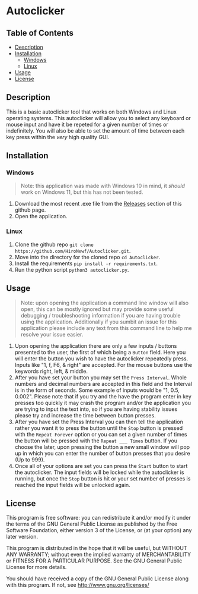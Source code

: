 # Autoclicker
## Table of Contents 
* [Description](https://github.com/HiroNewf/Autoclicker/blob/main/README.md#desciption)
* [Installation](https://github.com/HiroNewf/Autoclicker/blob/main/README.md#installation)
  * [Windows](https://github.com/HiroNewf/Autoclicker/blob/main/README.md#windows)
  * [Linux](https://github.com/HiroNewf/Autoclicker/blob/main/README.md#linux)
* [Usage](https://github.com/HiroNewf/Autoclicker/blob/main/README.md#linux)
* [License](https://github.com/HiroNewf/Autoclicker/blob/main/README.md#linux)
## Description
This is a basic autoclicker tool that works on both Windows and Linux operating systems. This autoclicker will allow you to select any keyboard or mouse input and have it be repeted for a given number of times or indefinitely. You will also be able to set the amount of time between each key press within the *very* high quality GUI. 
## Installation
### Windows
> Note: this application was made with Windows 10 in mind, it *should* work on Windows 11, but this has not been tested. 
1. Download the most recent .exe file from the [Releases](https://github.com/HiroNewf/Autoclicker/releases) section of this github page.
2. Open the application.
### Linux
1. Clone the github repo `git clone https://github.com/HiroNewf/Autoclicker.git`.
2. Move into the directory for the cloned repo `cd Autoclicker`.
3. Install the requirements `pip install -r requirements.txt`.
4. Run the python script `python3 autoclicker.py`.
## Usage
> Note: upon opening the application a command line window will also open, this can be mostly ignored but may provide some useful debugging / troubleshooting information if you are having trouble using the application.  Additionally if you sumbit an issue for this application please include any text from this command line to help me resolve your issue easier. 
1. Upon opening the application there are only a few inputs / buttons presented to the user, the first of which being a `Button` field. Here you will enter the button you wish to have the autoclicker repeatedly press. Inputs like "1, f, F6, & right" are accepted. For the mouse buttons use the keywords right, left, & middle. 
2. After you have set your button you may set the `Press Interval`. Whole numbers and decimal numbers are accepted in this field and the Interval is in the form of seconds. Some example of inputs would be "1, 0.5, 0.002". Please note that if you try and the have the program enter in key presses too quickly it may crash the program and/or the application you are trying to input the text into, so if you are having stability issues please try and increase the time between button presses.
3. After you have set the Press Interval you can then tell the application rather you want it to press the button until the `Stop` button is pressed with the `Repeat Forever` option or you can set a given number of times the button will be pressed with the `Repeat ___ Times` button. If you choose the later, upon pressing the button a new small window will pop up in which you can enter the number of button presses that you desire (Up to 999).  
4. Once all of your options are set you can press the `Start` button to start the autoclicker. The input fields will be locked while the autoclicker is running, but once the `Stop` button is hit or your set number of presses is reached the input fields will be unlocked again. 
## License 
This program is free software: you can redistribute it and/or modify it under the terms of the GNU General Public License as published by the Free Software Foundation, either version 3 of the License, or (at your option) any later version.

This program is distributed in the hope that it will be useful, but WITHOUT ANY WARRANTY; without even the implied warranty of MERCHANTABILITY or FITNESS FOR A PARTICULAR PURPOSE. See the GNU General Public License for more details.

You should have received a copy of the GNU General Public License along with this program. If not, see http://www.gnu.org/licenses/
